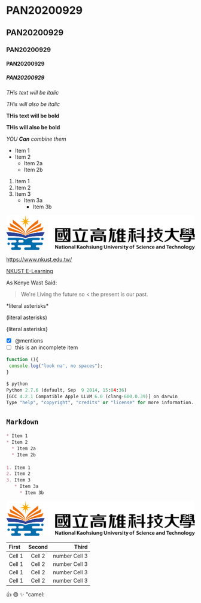 # PAN20200929
## PAN20200929
### PAN20200929
#### PAN20200929
##### PAN20200929

*THis text will be italic*

_THis will also be italic_

**THis text will be bold**

__THis will also be bold__

*YOU **Can** combine them*

* Item 1
* Item 2
  * Item 2a
  * Item 2b
  
1. Item 1
2. Item 2
3. Item 3
   * Item 3a
     * Item 3b
     
![NKUST](nkust_s.png "高雄科大")

<https://www.nkust.edu.tw/>

[NKUST E-Learning](https://elearning.nkust.edu.tw/mooc/index.php)

As Kenye Wast Said:

> We're Living the future so
< the present is our past.

\*literal asterisks\*

\(literal asterisks\)

\{literal asterisks\}

- [X] @mentions
- [ ] this is an incomplete item

```Javascript
function (){
 console.log("look na', no spaces");
}
```

```python
$ python
Python 2.7.6 (default, Sep  9 2014, 15:04:36)
[GCC 4.2.1 Compatible Apple LLVM 6.0 (clang-600.0.39)] on darwin
Type "help", "copyright", "credits" or "license" for more information.
```


## `Markdown`
``` Markdown
* Item 1
* Item 2
  * Item 2a
  * Item 2b
  
1. Item 1
2. Item 2
3. Item 3
   * Item 3a
     * Item 3b
```
![NKUST](nkust_s.png "高雄科大")

|First | Second | Third |
|:-----|:------:|------:|
|Cell 1| Cell 2 |number Cell 3 | 
|Cell 1| Cell 2 |number Cell 3 |
|Cell 1| Cell 2 |number Cell 3 |
|Cell 1| Cell 2 |number Cell 3 |

:+1:
:smile:
:sparkles:
"camel:

